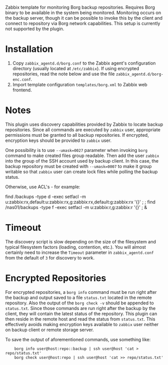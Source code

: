 Zabbix template for monitoring Borg backup repositories. Requires Borg binary to be available in the system being monitored. Monitoring occurs on the backup server, though it can be possible to invoke this by the client and connect to repository via Borg network capabilities. This setup is currently not supported by the plugin.

# Installation
1. Copy `zabbix_agentd.d/borg.conf` to the Zabbix agent's configuration directory (usually located at `/etc/zabbix`). If using encrypted repositories, read the note below and use the file `zabbix_agentd.d/borg-enc.conf`.
2. Import template configuration `templates/borg.xml` to Zabbix web frontend.

# Notes
This plugin uses discovery capabilities provided by Zabbix to locate backup repositories. Since all commands are executed by `zabbix` user, appropriate permissions must be granted to all backup repositories. If encrypted, encryption keys should be provided to `zabbix` user.

One possibility is to use `--umask=0027` parameter when invoking `borg` command to make created files group readable. Then add the user `zabbix` into the group of the SSH account used by backup client. In this case, the backup repository must be created with `--umask=0007` to make it group writable so that `zabbix` user can create lock files while polling the backup status.

Otherwise, use ACL's - for example:

find /backups -type d -exec setfacl -m u:zabbix:rx,default:u:zabbix:rx,g:zabbix:rx,default:g:zabbix:rx '{}' \; ; find /nas01/backups -type f -exec setfacl -m u:zabbix:r,g:zabbix:r '{}' \; &

# Timeout

The discovery script is slow depending on the size of the filesystem and typical filesystem factors (loading, contention, etc.). You will almost certainly need to increase the `Timeout` parameter in `zabbix_agentd.conf` from the default of `3` for discovery to work.

# Encrypted Repositories
For encrypted repositories, a `borg info` command must be run right after the backup and output saved to a file `status.txt` located in the remote repository. Also the output of the `borg check -v` should be appended to `status.txt`. Since those commands are run right after the backup by the client, they will contain the latest status of the repository. This plugin can then reside in the remote host and read the status from `status.txt`. This effectively avoids making encryption keys available to `zabbix` user neither on backup client or remote storage server.

To save the output of aforementioned commands, use something like:
```
	borg info user@host:repo::backup | ssh user@host 'cat > repo/status.txt'
	borg check user@host:repo | ssh user@host 'cat >> repo/status.txt'
```
